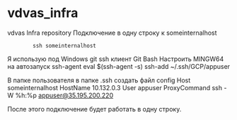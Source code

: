 # vdvas_infra
vdvas Infra repository
Подключение в одну строку к someinternalhost
```
        ssh someinternalhost
```
Я использую под Windows git ssh клиент Git Bash
Настроить MINGW64 на автозапуск ssh-agent
    eval $(ssh-agent -s)
    ssh-add ~/.ssh/GCP/appuser

В папке пользователя в папке .ssh создать файл config
    Host someinternalhost
         HostName 10.132.0.3
         User appuser
         ProxyCommand ssh -W %h:%p  appuser@35.195.200.220

После этого подключение будет работать в одну строку.
     
